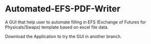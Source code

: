 # Automated-EFS-PDF-Writer
A GUI that help user to automate filling in EFS (Exchange of Futures for Physicals/Swaps) template based on excel file data.

Download the Application to try the GUI in another branch.
